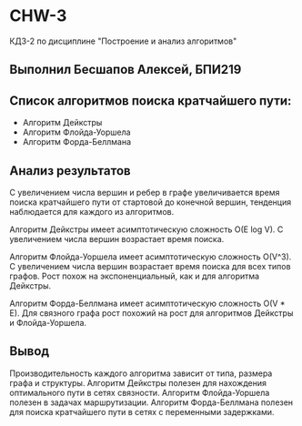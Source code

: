 # CHW-3

КДЗ-2 по дисциплине "Построение и анализ алгоритмов"

## Выполнил Бесшапов Алексей, БПИ219

## Список алгоритмов поиска кратчайшего пути:
- Алгоритм Дейкстры
- Алгоритм Флойда-Уоршела
- Алгоритм Форда-Беллмана
## Анализ результатов

С увеличением числа вершин и ребер в графе увеличивается время поиска кратчайшего пути от стартовой до конечной вершин, тенденция наблюдается для каждого из алгоритмов.

Алгоритм Дейкстры имеет асимптотическую сложность O(E log V). С увеличением числа вершин возрастает время поиска. 

Алгоритм Флойда-Уоршела имеет асимптотическую сложность O(V^3). С увеличением числа вершин возрастает время поиска для всех типов графов. Рост похож на экспоненциальный, как и для алгоритма Дейкстры.

Алгоритм Форда-Беллмана имеет асимптотическую сложность O(V * E). Для связного графа рост похожий на рост для алгоритмов Дейкстры и Флойда-Уоршела. 

## Вывод

Производительность каждого алгоритма зависит от типа, размера графа и структуры. Алгоритм Дейкстры полезен для нахождения оптимального пути в сетях связности. Алгоритм Флойда-Уоршела полезен в задачах маршрутизации. Алгоритм Форда-Беллмана полезен для поиска кратчайшего пути в сетях с переменными задержками.
